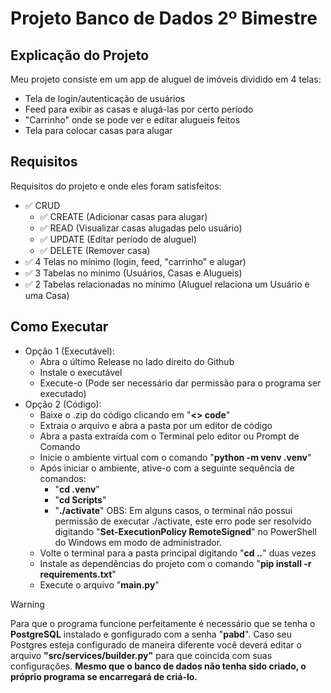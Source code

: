 # Projeto Banco de Dados 2º Bimestre
## Explicação do Projeto
Meu projeto consiste em um app de aluguel de imóveis dividido em 4 telas:
- Tela de login/autenticação de usuários
- Feed para exibir as casas e alugá-las por certo período
- "Carrinho" onde se pode ver e editar alugueis feitos
- Tela para colocar casas para alugar

## Requisitos
Requisitos do projeto e onde eles foram satisfeitos:
- :white_check_mark: CRUD
  - :white_check_mark: CREATE (Adicionar casas para alugar)
  - :white_check_mark: READ (Visualizar casas alugadas pelo usuário)
  - :white_check_mark: UPDATE (Editar período de aluguel)
  - :white_check_mark: DELETE (Remover casa)
- :white_check_mark: 4 Telas no mínimo (login, feed, "carrinho" e alugar)
- :white_check_mark: 3 Tabelas no mínimo (Usuários, Casas e Alugueis)
- :white_check_mark: 2 Tabelas relacionadas no mínimo (Aluguel relaciona um Usuário e uma Casa)

## Como Executar
- Opção 1 (Executável):
  - Abra o último Release no lado direito do Github
  - Instale o executável
  - Execute-o (Pode ser necessário dar permissão para o programa ser executado)
- Opção 2 (Código):
  - Baixe o .zip do código clicando em "**<> code**"
  - Extraia o arquivo e abra a pasta por um editor de código
  - Abra a pasta extraída com o Terminal pelo editor ou Prompt de Comando
  - Inicie o ambiente virtual com o comando "**python -m venv .venv**"
  - Após iniciar o ambiente, ative-o com a seguinte sequência de comandos:
    - "**cd .venv**"
    - "**cd Scripts**"
    - "**./activate**"
    OBS: Em alguns casos, o terminal não possui permissão de executar ./activate, este erro pode ser resolvido digitando "**Set-ExecutionPolicy RemoteSigned**" no PowerShell do Windows em modo de administrador.
  - Volte o terminal para a pasta principal digitando "**cd ..**" duas vezes
  - Instale as dependências do projeto com o comando "**pip install -r requirements.txt**"
  - Execute o arquivo "**main.py**"

> [!WARNING]  
> Para que o programa funcione perfeitamente é necessário que se tenha o **PostgreSQL** instalado e gonfigurado com a senha "**pabd**". Caso seu Postgres esteja configurado de maneira diferente você deverá editar o arquivo **"src/services/builder.py"** para que coincida com suas configurações. **Mesmo que o banco de dados não tenha sido criado, o próprio programa se encarregará de criá-lo.**